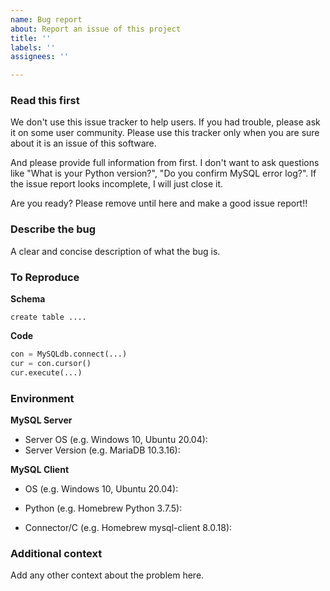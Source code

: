```yaml
---
name: Bug report
about: Report an issue of this project
title: ''
labels: ''
assignees: ''

---
```


### Read this first

We don't use this issue tracker to help users.  If you had trouble, please ask it on some user community.
Please use this tracker only when you are sure about it is an issue of this software.

And please provide full information from first.  I don't want to ask questions like "What is your Python version?", "Do you confirm MySQL error log?".  If the issue report looks incomplete, I will just close it.

Are you ready?  Please remove until here and make a good issue report!!


### Describe the bug

A clear and concise description of what the bug is.

### To Reproduce

**Schema**

```
create table ....
```

**Code**

```py
con = MySQLdb.connect(...)
cur = con.cursor()
cur.execute(...)
```

### Environment

**MySQL Server**

- Server OS (e.g. Windows 10, Ubuntu 20.04):
- Server Version (e.g. MariaDB 10.3.16):

**MySQL Client**

- OS (e.g. Windows 10, Ubuntu 20.04):

- Python (e.g. Homebrew Python 3.7.5):

- Connector/C (e.g. Homebrew mysql-client 8.0.18): 


### Additional context

Add any other context about the problem here.
